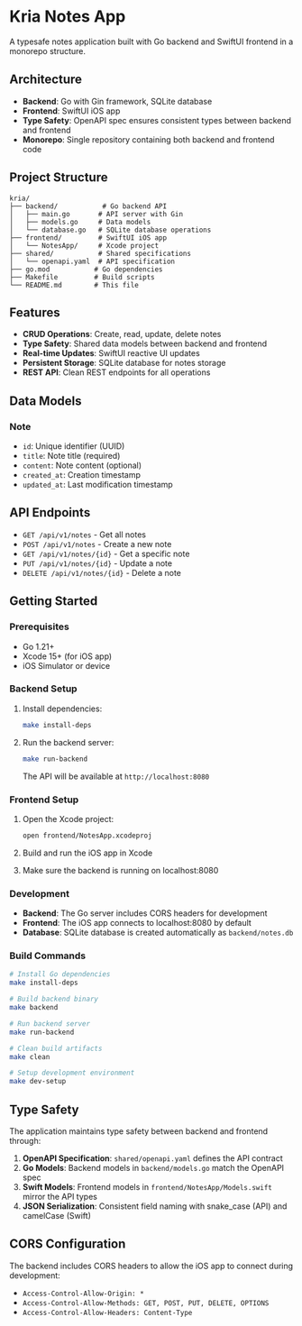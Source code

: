 # Kria Notes App

A typesafe notes application built with Go backend and SwiftUI frontend in a monorepo structure.

## Architecture

- **Backend**: Go with Gin framework, SQLite database
- **Frontend**: SwiftUI iOS app
- **Type Safety**: OpenAPI spec ensures consistent types between backend and frontend
- **Monorepo**: Single repository containing both backend and frontend code

## Project Structure

```
kria/
├── backend/           # Go backend API
│   ├── main.go       # API server with Gin
│   ├── models.go     # Data models
│   └── database.go   # SQLite database operations
├── frontend/         # SwiftUI iOS app
│   └── NotesApp/     # Xcode project
├── shared/           # Shared specifications
│   └── openapi.yaml  # API specification
├── go.mod           # Go dependencies
├── Makefile         # Build scripts
└── README.md        # This file
```

## Features

- **CRUD Operations**: Create, read, update, delete notes
- **Type Safety**: Shared data models between backend and frontend
- **Real-time Updates**: SwiftUI reactive UI updates
- **Persistent Storage**: SQLite database for notes storage
- **REST API**: Clean REST endpoints for all operations

## Data Models

### Note
- `id`: Unique identifier (UUID)
- `title`: Note title (required)
- `content`: Note content (optional)
- `created_at`: Creation timestamp
- `updated_at`: Last modification timestamp

## API Endpoints

- `GET /api/v1/notes` - Get all notes
- `POST /api/v1/notes` - Create a new note
- `GET /api/v1/notes/{id}` - Get a specific note
- `PUT /api/v1/notes/{id}` - Update a note
- `DELETE /api/v1/notes/{id}` - Delete a note

## Getting Started

### Prerequisites

- Go 1.21+
- Xcode 15+ (for iOS app)
- iOS Simulator or device

### Backend Setup

1. Install dependencies:
   ```bash
   make install-deps
   ```

2. Run the backend server:
   ```bash
   make run-backend
   ```

   The API will be available at `http://localhost:8080`

### Frontend Setup

1. Open the Xcode project:
   ```bash
   open frontend/NotesApp.xcodeproj
   ```

2. Build and run the iOS app in Xcode
3. Make sure the backend is running on localhost:8080

### Development

- **Backend**: The Go server includes CORS headers for development
- **Frontend**: The iOS app connects to localhost:8080 by default
- **Database**: SQLite database is created automatically as `backend/notes.db`

### Build Commands

```bash
# Install Go dependencies
make install-deps

# Build backend binary
make backend

# Run backend server
make run-backend

# Clean build artifacts
make clean

# Setup development environment
make dev-setup
```

## Type Safety

The application maintains type safety between backend and frontend through:

1. **OpenAPI Specification**: `shared/openapi.yaml` defines the API contract
2. **Go Models**: Backend models in `backend/models.go` match the OpenAPI spec
3. **Swift Models**: Frontend models in `frontend/NotesApp/Models.swift` mirror the API types
4. **JSON Serialization**: Consistent field naming with snake_case (API) and camelCase (Swift)

## CORS Configuration

The backend includes CORS headers to allow the iOS app to connect during development:
- `Access-Control-Allow-Origin: *`
- `Access-Control-Allow-Methods: GET, POST, PUT, DELETE, OPTIONS`
- `Access-Control-Allow-Headers: Content-Type`